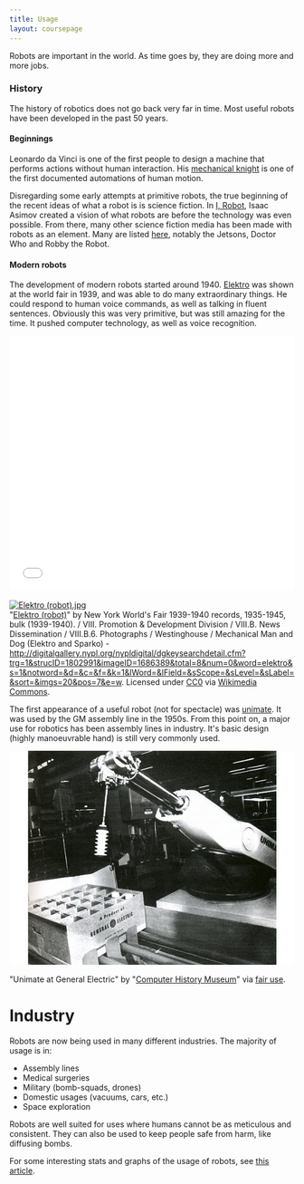 ```yaml
---
title: Usage
layout: coursepage
---
```


Robots are important in the world. As time goes by, they are doing more and more jobs. 

### History
The history of robotics does not go back very far in time. Most useful robots have been developed in the past 50 years.

#### Beginnings
Leonardo da Vinci is one of the first people to design a machine that performs actions without human interaction. His [mechanical knight](https://en.wikipedia.org/wiki/Leonardo%27s_robot) is one of the first documented automations of human motion.

Disregarding some early attempts at primitive robots, the true beginning of the recent ideas of what a robot is is science fiction. In [I, Robot](https://en.wikipedia.org/wiki/I,_Robot),  Isaac Asimov created a vision of what robots are before the technology was even possible. From there, many other science fiction media has been made with robots as an element. Many are listed [here](http://en.wikipedia.org/wiki/List_of_fictional_robots_and_androids), notably the Jetsons, Doctor Who and Robby the Robot.

#### Modern robots
The development of modern robots started around 1940. [Elektro](https://en.wikipedia.org/wiki/Elektro) was shown at the world fair in 1939, and was able to do many extraordinary things. He could respond to human voice commands, as well as talking in fluent sentences. Obviously this was very primitive, but was still amazing for the time. It pushed computer technology, as well as voice recognition.

<iframe width="100%" height="450" src="//www.youtube.com/embed/T35A3g_GvSg?rel=0" frameborder="0" allowfullscreen></iframe>

<div class="credited">
<p><a href="http://commons.wikimedia.org/wiki/File:Elektro_(robot).jpg#mediaviewer/File:Elektro_(robot).jpg"><img src="http://upload.wikimedia.org/wikipedia/commons/f/fc/Elektro_%28robot%29.jpg" alt="Elektro (robot).jpg"></a><br>"<a href="http://commons.wikimedia.org/wiki/File:Elektro_(robot).jpg#mediaviewer/File:Elektro_(robot).jpg">Elektro (robot)</a>" by New York World's Fair 1939-1940 records, 1935-1945, bulk (1939-1940). / VIII. Promotion &amp; Development Division / VIII.B. News Dissemination / VIII.B.6. Photographs / Westinghouse / Mechanical Man and Dog (Elektro and Sparko) - <a rel="nofollow" class="external free" href="http://digitalgallery.nypl.org/nypldigital/dgkeysearchdetail.cfm?trg=1&amp;strucID=1802991&amp;imageID=1686389&amp;total=8&amp;num=0&amp;word=elektro&amp;s=1&amp;notword=&amp;d=&amp;c=&amp;f=&amp;k=1&amp;lWord=&amp;lField=&amp;sScope=&amp;sLevel=&amp;sLabel=&amp;sort=&amp;imgs=20&amp;pos=7&amp;e=w">http://digitalgallery.nypl.org/nypldigital/dgkeysearchdetail.cfm?trg=1&amp;strucID=1802991&amp;imageID=1686389&amp;total=8&amp;num=0&amp;word=elektro&amp;s=1&amp;notword=&amp;d=&amp;c=&amp;f=&amp;k=1&amp;lWord=&amp;lField=&amp;sScope=&amp;sLevel=&amp;sLabel=&amp;sort=&amp;imgs=20&amp;pos=7&amp;e=w</a>. Licensed under <a href="http://creativecommons.org/publicdomain/zero/1.0/deed.en" title="Creative Commons Zero, Public Domain Dedication">CC0</a> via <a href="//commons.wikimedia.org/wiki/">Wikimedia Commons</a>.</p>
</div>

The first appearance of a useful robot (not for spectacle) was [unimate](https://en.wikipedia.org/wiki/Unimate). It was used by the GM assembly line in the 1950s. From this point on, a major use for robotics has been assembly lines in industry. It's basic design (highly manoeuvrable hand) is still very commonly used.

<div class="credited">
<a href="http://www.computerhistory.org/revolution/artificial-intelligence-robotics/13/292/1272"><img src="/img/unimate.jpg"></a><p>"Unimate at General Electric" by "<a href="http://www.computerhistory.org/">Computer History Museum</a>" via <a href="http://www.computerhistory.org/terms/">fair use</a>.
</div>

# Industry
Robots are now being used in many different industries. The majority of usage is in:

- Assembly lines
- Medical surgeries
- Military (bomb-squads, drones)
- Domestic usages (vacuums, cars, etc.)
- Space exploration

Robots are well suited for uses where humans cannot be as meticulous and consistent. They can also be used to keep people safe from harm, like diffusing bombs.

For some interesting stats and graphs of the usage of robots, see [this article](http://spectrum.ieee.org/robotics/industrial-robots/the-rise-of-the-machines).
